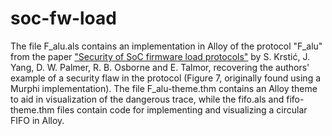 # soc-fw-load

The file F_alu.als contains an implementation in Alloy of the protocol "F_alu" from the paper ["Security of SoC firmware load protocols"](https://ieeexplore.ieee.org/abstract/document/6855571?casa_token=uLxa-YNOgv4AAAAA:Nrz188Vgosjg3ged4tCQZmCq7EgrJAo_x_zEDceOckb3V9OHwtLXtb8qbqzx1SNzLYxDz80) by S. Krstić, J. Yang, D. W. Palmer, R. B. Osborne and E. Talmor, recovering the authors' example of a security flaw in the protocol (Figure 7, originally found using a Murphi implementation). The file F_alu-theme.thm contains an Alloy theme to aid in visualization of the dangerous trace, while the fifo.als and fifo-theme.thm files contain code for implementing and visualizing a circular FIFO in Alloy.
